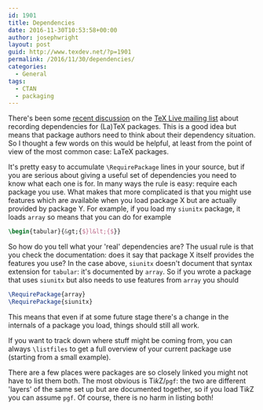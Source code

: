 ```yaml
---
id: 1901
title: Dependencies
date: 2016-11-30T10:53:58+00:00
author: josephwright
layout: post
guid: http://www.texdev.net/?p=1901
permalink: /2016/11/30/dependencies/
categories:
  - General
tags:
  - CTAN
  - packaging
---
```

There's been some [recent discussion](http://tug.org/pipermail/tex-live/2016-November/039434.html) on the [TeX Live mailing list](http://tug.org/mailman/listinfo/tex-live) about recording dependencies for (La)TeX packages. This is a good idea but means that package authors need to think about their dependency situation. So I thought a few words on this would be helpful, at least from the point of view of the most common case: LaTeX packages.

It's pretty easy to accumulate `\RequirePackage` lines in your source, but if you are serious about giving a useful set of dependencies you need to know what each one is for. In many ways the rule is easy: require each package you use. What makes that more complicated is that you might use features which are available when you load package X but are actually provided by package Y. For example, if you load my `siunitx` package, it loads `array` so means that you can do for example

```latex
\begin{tabular}{&gt;{$}l&lt;{$}}
```

So how do you tell what your 'real' dependencies are? The usual rule is that you check the documentation: does it say that package X itself provides the features you use? In the case above, `siunitx` doesn't document that syntax extension for `tabular`: it's documented by `array`. So if you wrote a package that uses `siunitx` but also needs to use features from `array` you should

```latex
\RequirePackage{array}
\RequirePackage{siunitx}
```

This means that even if at some future stage there's a change in the internals of a package you load, things should still all work.

If you want to track down where stuff might be coming from, you can always `\listfiles` to get a full overview of your current package use (starting from a small example).

There are a few places were packages are so closely linked you might not have to list them both. The most obvious is Ti<em>k</em>Z/`pgf`: the two are different 'layers' of the same set up but are documented together, so if you load Ti<em>k</em>Z you can assume `pgf`. Of course, there is no harm in listing both!
